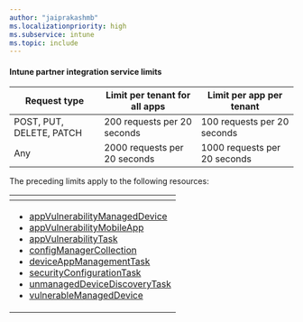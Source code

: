 ```yaml
---
author: "jaiprakashmb"
ms.localizationpriority: high
ms.subservice: intune
ms.topic: include
---
```

<!-- markdownlint-disable MD041 -->

#### Intune partner integration service limits

| Request type | Limit per tenant for all apps | Limit per app per tenant |
| ------------ | ----------------------------- | ------------------------ |
| POST, PUT, DELETE, PATCH | 200 requests per 20 seconds | 100 requests per 20 seconds |
| Any | 2000 requests per 20 seconds | 1000 requests per 20 seconds |

The preceding limits apply to the following resources:  

| <!-- fake header--> |
|---|
| <ul> <li> [appVulnerabilityManagedDevice](/graph/api/resources/intune-partnerintegration-appvulnerabilitymanageddevice) <li> [appVulnerabilityMobileApp](/graph/api/resources/intune-partnerintegration-appvulnerabilitymobileapp) <li> [appVulnerabilityTask](/graph/api/resources/intune-partnerintegration-appvulnerabilitytask) <li> [configManagerCollection](/graph/api/resources/intune-partnerintegration-configmanagercollection) <li> [deviceAppManagementTask](/graph/api/resources/intune-partnerintegration-deviceappmanagementtask) <li> [securityConfigurationTask](/graph/api/resources/intune-partnerintegration-securityconfigurationtask) <li> [unmanagedDeviceDiscoveryTask](/graph/api/resources/intune-partnerintegration-unmanageddevicediscoverytask) <li> [vulnerableManagedDevice](/graph/api/resources/intune-partnerintegration-vulnerablemanageddevice)  </ul> |

